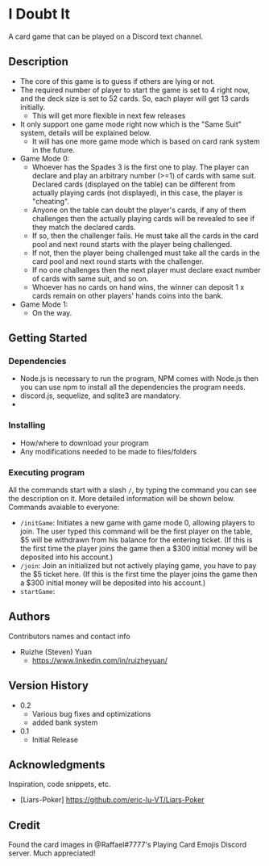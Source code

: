 # I Doubt It

A card game that can be played on a Discord text channel.

## Description

- The core of this game is to guess if others are lying or not.
- The required number of player to start the game is set to 4 right now, and the deck size is set to 52 cards. So, each player will get 13 cards initially.
   - This will get more flexible in next few releases
- It only support one game mode right now which is the "Same Suit" system, details will be explained below.
   - It will has one more game mode which is based on card rank system in the future.
- Game Mode 0:
   - Whoever has the Spades 3 is the first one to play. The player can declare and play an arbitrary number (>=1) of cards with same suit. Declared cards (displayed on the table) can be different from actually playing cards (not displayed), in this case, the player is "cheating".
   - Anyone on the table can doubt the player's cards, if any of them challenges then the actually playing cards will be revealed to see if they match the declared cards.
   - If so, then the challenger fails. He must take all the cards in the card pool and next round starts with the player being challenged.
   - If not, then the player being challenged must take all the cards in the card pool and next round starts with the challenger.
   - If no one challenges then the next player must declare exact number of cards with same suit, and so on.
   - Whoever has no cards on hand wins, the winner can deposit 1 x cards remain on other players' hands coins into the bank.
- Game Mode 1:
   - On the way.

## Getting Started

### Dependencies

* Node.js is necessary to run the program, NPM comes with Node.js then you can use npm to install all the dependencies the program needs.
* discord.js, sequelize, and sqlite3 are mandatory.
* 

### Installing

* How/where to download your program
* Any modifications needed to be made to files/folders

### Executing program

All the commands start with a slash ```/```, by typing the command you can see the description on it. More detailed information will be shown below. </br>
Commands avaiable to everyone:
- ```/initGame```: Initiates a new game with game mode 0, allowing players to join. The user typed this command will be the first player on the table, $5 will be withdrawn from his balance for the entering ticket. (If this is the first time the player joins the game then a $300 initial money will be deposited into his account.)
- ```/join```: Join an initialized but not actively playing game, you have to pay the $5 ticket here. (If this is the first time the player joins the game then a $300 initial money will be deposited into his account.)
- ```startGame```: 


## Authors

Contributors names and contact info

- Ruizhe (Steven) Yuan 
   - https://www.linkedin.com/in/ruizheyuan/

## Version History

* 0.2
    * Various bug fixes and optimizations
    * added bank system
* 0.1
    * Initial Release


## Acknowledgments

Inspiration, code snippets, etc.
* [Liars-Poker] https://github.com/eric-lu-VT/Liars-Poker

## Credit
Found the card images in @Raffael#7777's Playing Card Emojis Discord server. Much appreciated!
